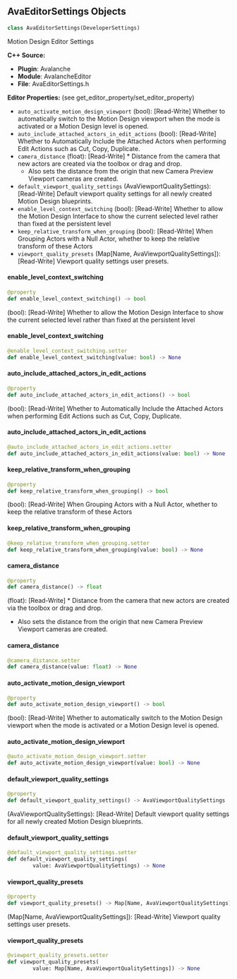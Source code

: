 ## AvaEditorSettings Objects

```python
class AvaEditorSettings(DeveloperSettings)
```

Motion Design Editor Settings

**C++ Source:**

- **Plugin**: Avalanche
- **Module**: AvalancheEditor
- **File**: AvaEditorSettings.h

**Editor Properties:** (see get_editor_property/set_editor_property)

- ``auto_activate_motion_design_viewport`` (bool):  [Read-Write] Whether to automatically switch to the Motion Design viewport when the mode is activated
  or a Motion Design level is opened.
- ``auto_include_attached_actors_in_edit_actions`` (bool):  [Read-Write] Whether to Automatically Include the Attached Actors when performing Edit Actions such as Cut, Copy, Duplicate.
- ``camera_distance`` (float):  [Read-Write] * Distance from the camera that new actors are created via the toolbox or drag and drop.
  * Also sets the distance from the origin that new Camera Preview Viewport cameras are created.
- ``default_viewport_quality_settings`` (AvaViewportQualitySettings):  [Read-Write] Default viewport quality settings for all newly created Motion Design blueprints.
- ``enable_level_context_switching`` (bool):  [Read-Write] Whether to allow the Motion Design Interface to show the current selected level rather than fixed at the persistent level
- ``keep_relative_transform_when_grouping`` (bool):  [Read-Write] When Grouping Actors with a Null Actor, whether to keep the relative transform of these Actors
- ``viewport_quality_presets`` (Map[Name, AvaViewportQualitySettings]):  [Read-Write] Viewport quality settings user presets.

<a id="unreal.AvaEditorSettings.enable_level_context_switching"></a>

#### enable_level_context_switching

```python
@property
def enable_level_context_switching() -> bool
```

(bool):  [Read-Write] Whether to allow the Motion Design Interface to show the current selected level rather than fixed at the persistent level

<a id="unreal.AvaEditorSettings.enable_level_context_switching"></a>

#### enable_level_context_switching

```python
@enable_level_context_switching.setter
def enable_level_context_switching(value: bool) -> None
```

<a id="unreal.AvaEditorSettings.auto_include_attached_actors_in_edit_actions"></a>

#### auto_include_attached_actors_in_edit_actions

```python
@property
def auto_include_attached_actors_in_edit_actions() -> bool
```

(bool):  [Read-Write] Whether to Automatically Include the Attached Actors when performing Edit Actions such as Cut, Copy, Duplicate.

<a id="unreal.AvaEditorSettings.auto_include_attached_actors_in_edit_actions"></a>

#### auto_include_attached_actors_in_edit_actions

```python
@auto_include_attached_actors_in_edit_actions.setter
def auto_include_attached_actors_in_edit_actions(value: bool) -> None
```

<a id="unreal.AvaEditorSettings.keep_relative_transform_when_grouping"></a>

#### keep_relative_transform_when_grouping

```python
@property
def keep_relative_transform_when_grouping() -> bool
```

(bool):  [Read-Write] When Grouping Actors with a Null Actor, whether to keep the relative transform of these Actors

<a id="unreal.AvaEditorSettings.keep_relative_transform_when_grouping"></a>

#### keep_relative_transform_when_grouping

```python
@keep_relative_transform_when_grouping.setter
def keep_relative_transform_when_grouping(value: bool) -> None
```

<a id="unreal.AvaEditorSettings.camera_distance"></a>

#### camera_distance

```python
@property
def camera_distance() -> float
```

(float):  [Read-Write] * Distance from the camera that new actors are created via the toolbox or drag and drop.
* Also sets the distance from the origin that new Camera Preview Viewport cameras are created.

<a id="unreal.AvaEditorSettings.camera_distance"></a>

#### camera_distance

```python
@camera_distance.setter
def camera_distance(value: float) -> None
```

<a id="unreal.AvaEditorSettings.auto_activate_motion_design_viewport"></a>

#### auto_activate_motion_design_viewport

```python
@property
def auto_activate_motion_design_viewport() -> bool
```

(bool):  [Read-Write] Whether to automatically switch to the Motion Design viewport when the mode is activated
or a Motion Design level is opened.

<a id="unreal.AvaEditorSettings.auto_activate_motion_design_viewport"></a>

#### auto_activate_motion_design_viewport

```python
@auto_activate_motion_design_viewport.setter
def auto_activate_motion_design_viewport(value: bool) -> None
```

<a id="unreal.AvaEditorSettings.default_viewport_quality_settings"></a>

#### default_viewport_quality_settings

```python
@property
def default_viewport_quality_settings() -> AvaViewportQualitySettings
```

(AvaViewportQualitySettings):  [Read-Write] Default viewport quality settings for all newly created Motion Design blueprints.

<a id="unreal.AvaEditorSettings.default_viewport_quality_settings"></a>

#### default_viewport_quality_settings

```python
@default_viewport_quality_settings.setter
def default_viewport_quality_settings(
        value: AvaViewportQualitySettings) -> None
```

<a id="unreal.AvaEditorSettings.viewport_quality_presets"></a>

#### viewport_quality_presets

```python
@property
def viewport_quality_presets() -> Map[Name, AvaViewportQualitySettings]
```

(Map[Name, AvaViewportQualitySettings]):  [Read-Write] Viewport quality settings user presets.

<a id="unreal.AvaEditorSettings.viewport_quality_presets"></a>

#### viewport_quality_presets

```python
@viewport_quality_presets.setter
def viewport_quality_presets(
        value: Map[Name, AvaViewportQualitySettings]) -> None
```

<a id="unreal.AvalancheEditorSettings"></a>
